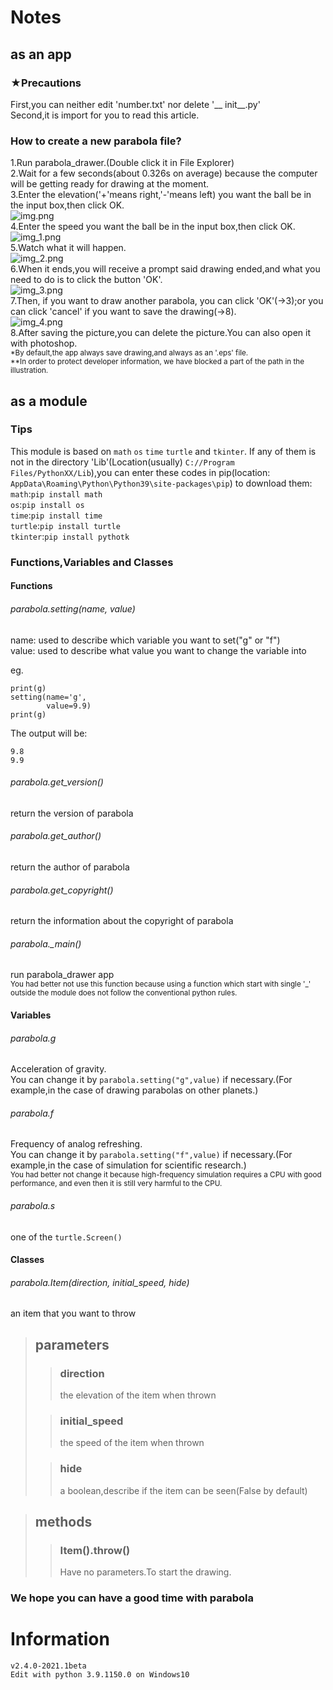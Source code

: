# Notes  
## as an app  
### ★Precautions  
First,you can neither edit 'number.txt' nor delete '__ init__.py'  
Second,it is import for you to read this article.  
### How to create a new parabola file?  
1.Run parabola_drawer.(Double click it in File Explorer)  
2.Wait for a few seconds(about 0.326s on average) because the computer will be getting ready for drawing at the moment.  
3.Enter the elevation('+'means right,'-'means left) you want the ball be in the input box,then click OK.<br/>![img.png](img.png)  
4.Enter the speed you want the ball be in the input box,then click OK.<br/>![img_1.png](img_1.png)  
5.Watch what it will happen.<br>![img_2.png](img_2.png)  
6.When it ends,you will receive a prompt said drawing ended,and what you need to do is to click the button 'OK'.<br/>![img_3.png](img_3.png)  
7.Then, if you want to draw another parabola, you can click 'OK'(->3);or you can click 'cancel' if you want to save the drawing(->8).<br/>![img_4.png](img_4.png)  
8.After saving the picture,you can delete the picture.You can also open it with photoshop.  
<small>*By default,the app always save drawing,and always as an '.eps' file.  
**In order to protect developer information, we have blocked a part of the path in the illustration.</small>  

## as a module  
### Tips  
This module is based on `math` `os` `time` `turtle` and `tkinter`. If any of them is not in the directory 'Lib'(Location(usually) `C://Program Files/PythonXX/Lib`),you can enter these codes in pip(location: `AppData\Roaming\Python\Python39\site-packages\pip`) to download them:  
`math`:`pip install math`  
`os`:`pip install os`  
`time`:`pip install time`  
`turtle`:`pip install turtle`  
`tkinter`:`pip install pythotk`  

### Functions,Variables and Classes

#### Functions  
###### parabola.setting(name, value)  
name: used to describe which variable you want to set("g" or "f")  
value: used to describe what value you want to change the variable into  

eg.
```
print(g)
setting(name='g',
        value=9.9)
print(g)
```
The output will be:
```
9.8
9.9
```
###### parabola.get_version()  
return the version of parabola  
###### parabola.get_author()  
return the author of parabola  
###### parabola.get_copyright()  
return the information about the copyright of parabola  
###### parabola._main()  
run parabola_drawer app  
<small>You had better not use this function because using a function which start with single '_' outside the module does not follow the conventional python rules.</small>

#### Variables  
###### parabola.g  
Acceleration of gravity.  
You can change it by `parabola.setting("g",value)` if necessary.(For example,in the case of drawing parabolas on other planets.)  
###### parabola.f  
Frequency of analog refreshing.  
You can change it by `parabola.setting("f",value)` if necessary.(For example,in the case of simulation for scientific research.)  
<small>You had better not change it because high-frequency simulation requires a CPU with good performance, and even then it is still very harmful to the CPU.</small>
###### parabola.s
one of the `turtle.Screen()`  

#### Classes  
###### parabola.Item(direction, initial_speed, hide)  
an item that you want to throw  

> ## parameters  
> >### direction  
> >the elevation of the item when thrown
> 
> >### initial_speed
> >the speed of the item when thrown
> 
> >### hide
> >a boolean,describe if the item can be seen(False by default)

>## methods
> >### Item().throw()
> > Have no parameters.To start the drawing.

### We hope you can have a good time with parabola  

# Information  
```
v2.4.0-2021.1beta
Edit with python 3.9.1150.0 on Windows10
```
